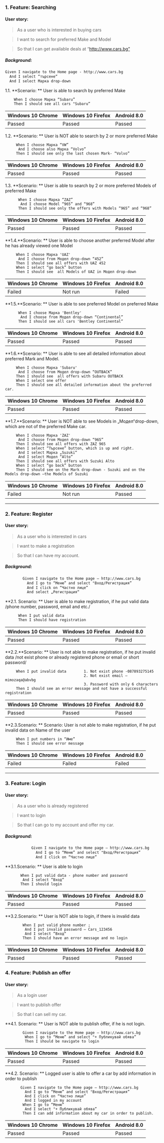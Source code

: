  ### 1. Feature: Searching ###

 #### User story: ####  
 > As a user who is interested in buying cars
 
 > I want to search for preferred Make and Model  
 
 > So that I can get available deals at “http://www.cars.bg”
 
##### Background: #####
````html
Given I navigate to the Home page - http://www.cars.bg
  And I select “търсене“
  And I select Марка drop-down
````

 1.1. **Scenario: **  User is able to search by preferred Make 
 
        When I choose Марка “Subaru”
        Then I should see all cars "Subaru” 

 | Windows 10 Chrome | Windows 10 Firefox | Android 8.0 | 
 | --- | --- | --- |
 | Passed | Passed | Passed |
 
 1.2. **Scenario: **  User is NOT able to search by 2 or more preferred Make
 
 
         When I choose Марка “VW”
          And I choose also Марка “Volvo”
         Then I should see only the last chosen Mark- “Volvo” 

| Windows 10 Chrome | Windows 10 Firefox | Android 8.0 | 
 | --- | --- | --- |
 | Passed | Passed | Passed |

 1.3. **Scenario: ** User is able to search by 2 or more preferred Models of preferred Make 

          When I choose Марка “ZAZ”
           And I choose Model “965” and “968”
          Then I should see only the offers with Models “965” and “968” 

 | Windows 10 Chrome | Windows 10 Firefox | Android 8.0 | 
 | --- | --- | --- |
 | Passed | Passed | Passed |

 **1.4.**Scenario: ** User is able to choose another preferred Model after he has already viewed  one Model

         When I choose Марка 'UAZ'
          And I choose from Модел drop-down “452”    
         Then I should see all offers with UAZ 452
         When I select “go back” button       
         Then I should see  all Models of UAZ in Модел drop-down
 | Windows 10 Chrome | Windows 10 Firefox | Android 8.0 | 
 | --- | --- | --- |
 | Failed | Not run | Failed |    



**1.5.**Scenario: ** User is able to see preferred Model on preferred Make 

          When I choose Марка 'Bentley'
           And I choose from Модел drop-down “Continental”            
          Then I should see all cars 'Bentley Continental” 
 | Windows 10 Chrome | Windows 10 Firefox | Android 8.0 | 
 | --- | --- | --- |
 | Passed | Passed | Passed |

**1.6.**Scenario: ** User is able to see all detailed information about preferred Mark and Model.
 
         When I choose Марка 'Subaru'
          And I choose from Модел drop-down “OUTBACK”    
         Then I should see  all offers with Subaru OUTBACK
         When I select one offer       
         Then I should see all detailed information about the preferred car.

 | Windows 10 Chrome | Windows 10 Firefox | Android 8.0 | 
 | --- | --- | --- |
 | Passed | Passed | Passed 

**1.7.**Scenario: ** User is NOT able to see Models in „Модел“drop-down, which are not of the preferred Make car.

         When I choose Марка 'ZAZ'
          And I choose from Модел drop-down “965”    
         Then I should see all offers with ZAZ 965
         When I select “Търсене” button, which is up and right.
          And I select Марка „Suzuki“
          And I select Модел “Alto”  
         Then I should see all offers with Suzuki Alto
         When I select “go back” button                   
         Then I should see on the Mark drop-down - Suzuki and on the Models drop-down –the Models of Suzuki
 | Windows 10 Chrome | Windows 10 Firefox | Android 8.0 | 
 | --- | --- | --- |
 | Failed| Not run | Passed 
        
------------------------------------------------------------------


### 2. Feature: Register ###
#### User story: ####
> As a user who is interested in  cars

> I want to make a registration 

> So that I can have my account.

##### Background: #####
````html
        Given I navigate to the Home page – http://www.cars.bg
          And I go to “Меню” and select "Вход/Регистрация”
          And I click on “Частно лице”
          And select „Регистрация“ 
````
 **2.1. Scenario: ** User is able to make registration, if he put valid data /phone number, password, email and etc./
 
          When I put valid data 
          Then I should have registration
 | Windows 10 Chrome | Windows 10 Firefox | Android 8.0 | 
 | --- | --- | --- |
 | Passed | Passed | Passed |


**2.2.**Scenario: **  User is not able to make registration, if he put invalid data /not exist phone or already registered phone or email or short password/

         When I put invalid data        1. Not exist phone -087893275145
                                        2. Not exist email – mimozaqa@abvbg
                                        3. Password with only 6 characters
         Then I should see an error message and not have a successful registration
         
 | Windows 10 Chrome | Windows 10 Firefox | Android 8.0 | 
 | --- | --- | --- |
 | Passed | Passed | Passed |


**2.3.Scenario: ** Scenario: User is not able to make registration, if he put invalid data on Name of the user

         When I put numbers in “Име” 
         Then I should see error message 
 | Windows 10 Chrome | Windows 10 Firefox | Android 8.0 | 
 | --- | --- | --- |
 | Failed | Failed | Failed |

-------------------------------------------------------------------------------------

### 3. Feature: Login ###
#### User story: ####
> As a user who is already registered

> I want to login 

> So that I can go to my account and offer my car.

##### Background: #####
````html
            Given I navigate to the Home page – http://www.cars.bg
              And I go to “Меню” and select "Вход/Регистрация”
              And I click on “Частно лице”  
````
**3.1.Scenario: **  User is able to login

           When I put valid data - phone number and password
            And I select “Вход“
           Then I should login
 | Windows 10 Chrome | Windows 10 Firefox | Android 8.0 | 
 | --- | --- | --- |
 | Passed | Passed | Passed |
           
  **3.2.Scenario: ** User is NOT able to login, if there is invalid data
  
            When I put valid phone number ;
             And I put invalid password – Cars_123456
             And I select “Вход“
            Then I should have an error message and no login
            
| Windows 10 Chrome | Windows 10 Firefox | Android 8.0 | 
 | --- | --- | --- |
 | Passed | Passed | Passed |
 
 ### 4. Feature:  Publish an offer  ###
#### User story: ####
> As a login user

> I want to publish offer

> So that I can sell my car.

 **4.1. Scenario: **  User is NOT able to publish offer, if he is not login.
 
            Given I navigate to the Home page – http://www.cars.bg
             When I go to “Меню” and select "+ Публикувай обява”
             Then I should be navigate to login 
             
 | Windows 10 Chrome | Windows 10 Firefox | Android 8.0 | 
 | --- | --- | --- |
 | Passed | Passed | Passed |
 
 **4.2. Scenario: ** Logged user is able to offer a car by add information in order to publish
 
           Given I navigate to the Home page – http://www.cars.bg
             And I go to “Меню” and select "Вход/Регистрация”
             And I click on “Частно лице” 
             And I logged in my account          
            When I go to “Меню” 
             And I select "+ Публикувай обява”
            Then I can add information about my car in order to publish. 

 | Windows 10 Chrome | Windows 10 Firefox | Android 8.0 | 
 | --- | --- | --- |
 | Passed | Passed | Passed |
